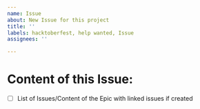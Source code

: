```yaml
---
name: Issue
about: New Issue for this project
title: ''
labels: hacktoberfest, help wanted, Issue
assignees: ''

---
```


# Content of this Issue:
- [ ] List of Issues/Content of the Epic with linked issues if created
